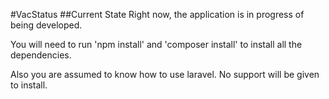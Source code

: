 #VacStatus
##Current State
Right now, the application is in progress of being developed.

You will need to run 'npm install' and 'composer install' to install all the dependencies.

Also you are assumed to know how to use laravel. No support will be given to install.
